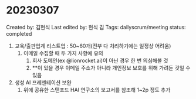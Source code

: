 # 20230307

Created by: 김현식
Last edited by: 현식 김
Tags: dailyscrum/meeting
status: completed

1. 교육/출판업계 리스트업 : 50~60개(전부 다 처리하기에는 일정상 어려움)
    1. 이메일 수집할 때 두 가지 사항에 유의
        1. 회사 도메인(ex @lionrocket.ai)이 아닌 경우 한 번 의심해볼 것
        2. **이 있을 경우 이메일 주소가 아니라 개인정보 보호를 위해 가려둔 것일 수 있음
2. 생성 AI 프레젠테이션 보완
    1. 위에 공유한 스탠포드 HAI 연구소의 보고서를 참조해 1~2p 정도 추가